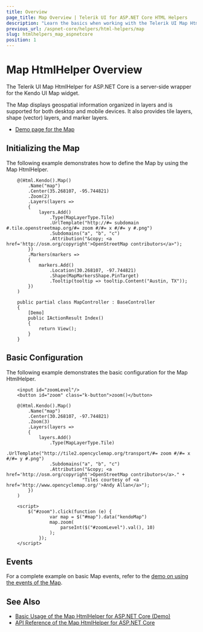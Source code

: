 ```yaml
---
title: Overview
page_title: Map Overview | Telerik UI for ASP.NET Core HTML Helpers
description: "Learn the basics when working with the Telerik UI Map HtmlHelper for ASP.NET Core (MVC 6 or ASP.NET Core MVC)."
previous_url: /aspnet-core/helpers/html-helpers/map
slug: htmlhelpers_map_aspnetcore
position: 1
---
```


# Map HtmlHelper Overview

The Telerik UI Map HtmlHelper for ASP.NET Core is a server-side wrapper for the Kendo UI Map widget.

The Map displays geospatial information organized in layers and is supported for both desktop and mobile devices. It also provides tile layers, shape (vector) layers, and marker layers.

* [Demo page for the Map](https://demos.telerik.com/aspnet-core/map/index)

## Initializing the Map

The following example demonstrates how to define the Map by using the Map HtmlHelper.

```Razor
    @(Html.Kendo().Map()
        .Name("map")
        .Center(35.268107, -95.744821)
        .Zoom(2)
        .Layers(layers =>
        {
            layers.Add()
                .Type(MapLayerType.Tile)
                .UrlTemplate("http://#= subdomain #.tile.openstreetmap.org/#= zoom #/#= x #/#= y #.png")
                .Subdomains("a", "b", "c")
                .Attribution("&copy; <a href='http://osm.org/copyright'>OpenStreetMap contributors</a>");
        })
        .Markers(markers =>
        {
            markers.Add()
                .Location(30.268107, -97.744821)
                .Shape(MapMarkersShape.PinTarget)
                .Tooltip(tooltip => tooltip.Content("Austin, TX"));
        })
    )
```
```Controller
    public partial class MapController : BaseController
    {
        [Demo]
        public IActionResult Index()
        {
            return View();
        }
    }
```

## Basic Configuration

The following example demonstrates the basic configuration for the Map HtmlHelper.

```
    <input id="zoomLevel"/>
    <button id="zoom" class="k-button">zoom()</button>

    @(Html.Kendo().Map()
        .Name("map")
        .Center(30.268107, -97.744821)
        .Zoom(3)
        .Layers(layers =>
        {
            layers.Add()
                .Type(MapLayerType.Tile)
                .UrlTemplate("http://tile2.opencyclemap.org/transport/#= zoom #/#= x #/#= y #.png")
                .Subdomains("a", "b", "c")
                .Attribution("&copy; <a href='http://osm.org/copyright'>OpenStreetMap contributors</a>." +
                            "Tiles courtesy of <a href='http://www.opencyclemap.org/'>Andy Allan</a>");
        })
    )

    <script>
        $("#zoom").click(function (e) {
                var map = $("#map").data("kendoMap")
                map.zoom(
                    parseInt($("#zoomLevel").val(), 10)
                );
            });
    </script>
```

## Events

For a complete example on basic Map events, refer to the [demo on using the events of the Map](https://demos.telerik.com/aspnet-core/map/events).

## See Also

* [Basic Usage of the Map HtmlHelper for ASP.NET Core (Demo)](https://demos.telerik.com/aspnet-core/map/index)
* [API Reference of the Map HtmlHelper for ASP.NET Core](/api/map)
